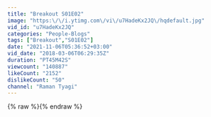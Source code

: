 ```yaml
---
title: "Breakout S01E02"
image: "https:\/\/i.ytimg.com\/vi\/u7HadeKx2JQ\/hqdefault.jpg"
vid_id: "u7HadeKx2JQ"
categories: "People-Blogs"
tags: ["Breakout","S01E02"]
date: "2021-11-06T05:36:52+03:00"
vid_date: "2018-03-06T06:29:35Z"
duration: "PT45M42S"
viewcount: "140887"
likeCount: "2152"
dislikeCount: "50"
channel: "Raman Tyagi"
---
```

{% raw %}{% endraw %}
